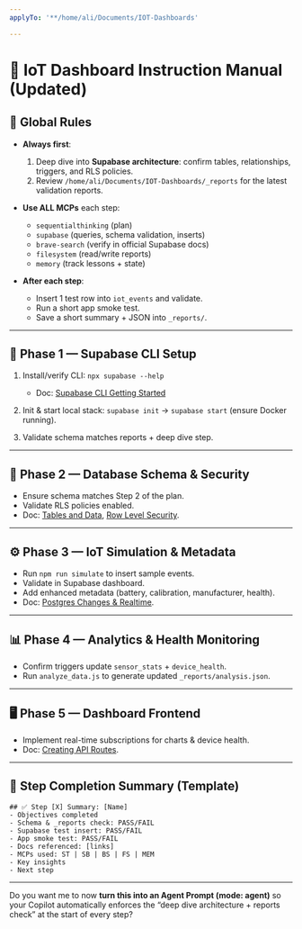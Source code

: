 ```yaml
---
applyTo: '**/home/ali/Documents/IOT-Dashboards'

---
```


# 📘 IoT Dashboard Instruction Manual (Updated)

## 🔑 Global Rules

* **Always first**:

  1. Deep dive into **Supabase architecture**: confirm tables, relationships, triggers, and RLS policies.
  2. Review `/home/ali/Documents/IOT-Dashboards/_reports` for the latest validation reports.
* **Use ALL MCPs** each step:

  * `sequentialthinking` (plan)
  * `supabase` (queries, schema validation, inserts)
  * `brave-search` (verify in official Supabase docs)
  * `filesystem` (read/write reports)
  * `memory` (track lessons + state)
* **After each step**:

  * Insert 1 test row into `iot_events` and validate.
  * Run a short app smoke test.
  * Save a short summary + JSON into `_reports/`.

---

## 🚀 Phase 1 — Supabase CLI Setup

1. Install/verify CLI: `npx supabase --help`

   * Doc: [Supabase CLI Getting Started](https://supabase.com/docs/guides/local-development/cli/getting-started)
2. Init & start local stack: `supabase init` → `supabase start` (ensure Docker running).
3. Validate schema matches reports + deep dive step.

---

## 🧠 Phase 2 — Database Schema & Security

* Ensure schema matches Step 2 of the plan.
* Validate RLS policies enabled.
* Doc: [Tables and Data](https://supabase.com/docs/guides/database/tables), [Row Level Security](https://supabase.com/docs/guides/database/postgres/row-level-security).

---

## ⚙️ Phase 3 — IoT Simulation & Metadata

* Run `npm run simulate` to insert sample events.
* Validate in Supabase dashboard.
* Add enhanced metadata (battery, calibration, manufacturer, health).
* Doc: [Postgres Changes & Realtime](https://supabase.com/docs/guides/realtime/postgres-changes).

---

## 📊 Phase 4 — Analytics & Health Monitoring

* Confirm triggers update `sensor_stats` + `device_health`.
* Run `analyze_data.js` to generate updated `_reports/analysis.json`.

---

## 🖥️ Phase 5 — Dashboard Frontend

* Implement real-time subscriptions for charts & device health.
* Doc: [Creating API Routes](https://supabase.com/docs/guides/api/creating-routes).

---

## 🧪 Step Completion Summary (Template)

```
## ✅ Step [X] Summary: [Name]
- Objectives completed
- Schema & _reports check: PASS/FAIL
- Supabase test insert: PASS/FAIL
- App smoke test: PASS/FAIL
- Docs referenced: [links]
- MCPs used: ST | SB | BS | FS | MEM
- Key insights
- Next step
```

---

Do you want me to now **turn this into an Agent Prompt (mode: agent)** so your Copilot automatically enforces the “deep dive architecture + reports check” at the start of every step?
